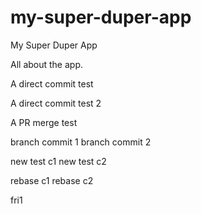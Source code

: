 # my-super-duper-app
My Super Duper App

All about the app.

A direct commit test

A direct commit test 2

A PR merge test

branch commit 1
branch commit 2

new test c1
new test c2

rebase c1
rebase c2

fri1
